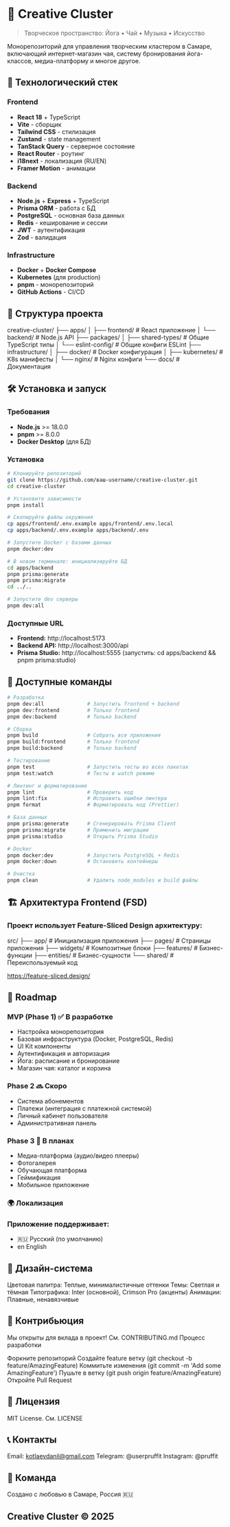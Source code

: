 # 🎨 Creative Cluster

> Творческое пространство: Йога • Чай • Музыка • Искусство

Монорепозиторий для управления творческим кластером в Самаре, включающий интернет-магазин чая, систему бронирования йога-классов, медиа-платформу и многое другое.

## 🚀 Технологический стек

### Frontend
- **React 18** + TypeScript
- **Vite** - сборщик
- **Tailwind CSS** - стилизация
- **Zustand** - state management
- **TanStack Query** - серверное состояние
- **React Router** - роутинг
- **i18next** - локализация (RU/EN)
- **Framer Motion** - анимации

### Backend
- **Node.js** + **Express** + TypeScript
- **Prisma ORM** - работа с БД
- **PostgreSQL** - основная база данных
- **Redis** - кеширование и сессии
- **JWT** - аутентификация
- **Zod** - валидация

### Infrastructure
- **Docker** + **Docker Compose**
- **Kubernetes** (для production)
- **pnpm** - монорепозиторий
- **GitHub Actions** - CI/CD

## 📁 Структура проекта
creative-cluster/
├── apps/
│   ├── frontend/          # React приложение
│   └── backend/           # Node.js API
├── packages/
│   ├── shared-types/      # Общие TypeScript типы
│   └── eslint-config/     # Общие конфиги ESLint
├── infrastructure/
│   ├── docker/            # Docker конфигурация
│   ├── kubernetes/        # K8s манифесты
│   └── nginx/             # Nginx конфиги
└── docs/                  # Документация

## 🛠️ Установка и запуск

### Требования

- **Node.js** >= 18.0.0
- **pnpm** >= 8.0.0
- **Docker Desktop** (для БД)

### Установка
```bash
# Клонируйте репозиторий
git clone https://github.com/ваш-username/creative-cluster.git
cd creative-cluster

# Установите зависимости
pnpm install

# Скопируйте файлы окружения
cp apps/frontend/.env.example apps/frontend/.env.local
cp apps/backend/.env.example apps/backend/.env

# Запустите Docker с базами данных
pnpm docker:dev

# В новом терминале: инициализируйте БД
cd apps/backend
pnpm prisma:generate
pnpm prisma:migrate
cd ../..

# Запустите dev серверы
pnpm dev:all
```
### Доступные URL

- **Frontend:** http://localhost:5173
- **Backend API:** http://localhost:3000/api
- **Prisma Studio:** http://localhost:5555 (запустить: cd apps/backend && pnpm prisma:studio)

## 📜 Доступные команды
```bash
# Разработка
pnpm dev:all              # Запустить frontend + backend
pnpm dev:frontend         # Только frontend
pnpm dev:backend          # Только backend

# Сборка
pnpm build                # Собрать все приложения
pnpm build:frontend       # Только frontend
pnpm build:backend        # Только backend

# Тестирование
pnpm test                 # Запустить тесты во всех пакетах
pnpm test:watch           # Тесты в watch режиме

# Линтинг и форматирование
pnpm lint                 # Проверить код
pnpm lint:fix             # Исправить ошибки линтера
pnpm format               # Форматировать код (Prettier)

# База данных
pnpm prisma:generate      # Сгенерировать Prisma Client
pnpm prisma:migrate       # Применить миграции
pnpm prisma:studio        # Открыть Prisma Studio

# Docker
pnpm docker:dev           # Запустить PostgreSQL + Redis
pnpm docker:down          # Остановить контейнеры

# Очистка
pnpm clean                # Удалить node_modules и build файлы
```

## 🏗️ Архитектура Frontend (FSD)
### Проект использует Feature-Sliced Design архитектуру:
src/
├── app/           # Инициализация приложения
├── pages/         # Страницы приложения
├── widgets/       # Композитные блоки
├── features/      # Бизнес-функции
├── entities/      # Бизнес-сущности
└── shared/        # Переиспользуемый код

https://feature-sliced.design/

## 🎯 Roadmap

### MVP (Phase 1) ✅ В разработке
- Настройка монорепозитория
- Базовая инфраструктура (Docker, PostgreSQL, Redis)
- UI Kit компоненты
- Аутентификация и авторизация
- Йога: расписание и бронирование
- Магазин чая: каталог и корзина

### Phase 2 🔜 Скоро
- Система абонементов
- Платежи (интеграция с платежной системой)
- Личный кабинет пользователя
- Административная панель

### Phase 3 📅 В планах
- Медиа-платформа (аудио/видео плееры)
- Фотогалерея
- Обучающая платформа
- Геймификация
- Мобильное приложение

### 🌍 Локализация

### Приложение поддерживает:

- 🇷🇺 Русский (по умолчанию)
- en English

## 🎨 Дизайн-система

Цветовая палитра: Теплые, минималистичные оттенки
Темы: Светлая и тёмная
Типографика: Inter (основной), Crimson Pro (акценты)
Анимации: Плавные, ненавязчивые

## 🤝 Контрибьюция
Мы открыты для вклада в проект! См. CONTRIBUTING.md
Процесс разработки

Форкните репозиторий
Создайте feature ветку (git checkout -b feature/AmazingFeature)
Коммитьте изменения (git commit -m 'Add some AmazingFeature')
Пушьте в ветку (git push origin feature/AmazingFeature)
Откройте Pull Request

## 📄 Лицензия
MIT License. См. LICENSE

## 📞 Контакты

Email: kotlaevdanil@gmail.com
Telegram: @userpruffit
Instagram: @pruffit

## 💖 Команда
Создано с любовью в Самаре, Россия 🇷🇺

## Creative Cluster © 2025